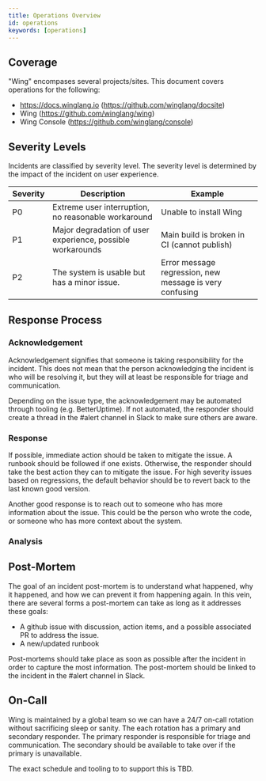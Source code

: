```yaml
---
title: Operations Overview
id: operations
keywords: [operations]
---
```


## Coverage

"Wing" encompases several projects/sites.
This document covers operations for the following:

- https://docs.winglang.io (https://github.com/winglang/docsite)
- Wing (https://github.com/winglang/wing)
- Wing Console (https://github.com/winglang/console)

## Severity Levels

Incidents are classified by severity level.
The severity level is determined by the impact of the incident on user experience.

| Severity | Description | Example |
| - | - | - |
| P0 | Extreme user interruption, no reasonable workaround | Unable to install Wing |
| P1 | Major degradation of user experience, possible workarounds | Main build is broken in CI (cannot publish) |
| P2 | The system is usable but has a minor issue. | Error message regression, new message is very confusing |

## Response Process

### Acknowledgement

Acknowledgement signifies that someone is taking responsibility for the incident.
This does not mean that the person acknowledging the incident is who will be resolving it, but they will at least be responsible for triage and communication.

Depending on the issue type, the acknowledgement may be automated through tooling (e.g. BetterUptime).
If not automated, the responder should create a thread in the #alert channel in Slack to make sure others are aware.

### Response

If possible, immediate action should be taken to mitigate the issue.
A runbook should be followed if one exists.
Otherwise, the responder should take the best action they can to mitigate the issue.
For high severity issues based on regressions, the default behavior should be to revert back to the last known good version.

Another good response is to reach out to someone who has more information about the issue.
This could be the person who wrote the code, or someone who has more context about the system.

### Analysis

## Post-Mortem

The goal of an incident post-mortem is to understand what happened, why it happened, and how we can prevent it from happening again.
In this vein, there are several forms a post-mortem can take as long as it addresses these goals:

- A github issue with discussion, action items, and a possible associated PR to address the issue.
- A new/updated runbook

Post-mortems should take place as soon as possible after the incident in order to capture the most information.
The post-mortem should be linked to the incident in the #alert channel in Slack.

## On-Call

Wing is maintained by a global team so we can have a 24/7 on-call rotation without sacrificing sleep or sanity.
The each rotation has a primary and secondary responder.
The primary responder is responsible for triage and communication.
The secondary should be available to take over if the primary is unavailable.

The exact schedule and tooling to to support this is TBD.
